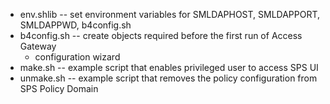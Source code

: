 * env.shlib -- set environment variables for SMLDAPHOST, SMLDAPPORT, SMLDAPPWD, b4config.sh
* b4config.sh -- create objects required before the first run of Access Gateway
	* configuration wizard
* make.sh -- example script that enables privileged user to access SPS UI
* unmake.sh -- example script that removes the policy configuration from SPS Policy Domain
